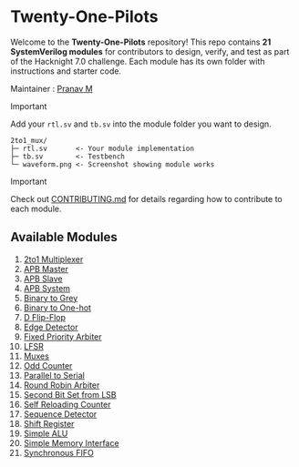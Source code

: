 
# Twenty-One-Pilots

Welcome to the **Twenty-One-Pilots** repository! This repo contains **21 SystemVerilog modules** for contributors to design, verify, and test as part of the Hacknight 7.0 challenge. Each module has its own folder with instructions and starter code.

Maintainer : [Pranav M](https://github.com/pranav0x0112)

> [!IMPORTANT]
> Add your `rtl.sv` and `tb.sv` into the module folder you want to design.
> ```
> 2to1_mux/
>├─ rtl.sv       <- Your module implementation
>├─ tb.sv        <- Testbench
>└─ waveform.png <- Screenshot showing module works
>```

> [!IMPORTANT]
> Check out [CONTRIBUTING.md](CONTRIBUTING.md) for details regarding how to contribute to each module.

## Available Modules

1. [2to1 Multiplexer](./2to1_Multiplexer)
2. [APB Master](./APB_Master)
3. [APB Slave](./APB_Slave)
4. [APB System](./APB_System)
5. [Binary to Grey](./Binary_to_Gray)
6. [Binary to One-hot](./Binary_to_Onehot)
7. [D Flip-Flop](./D_Flip_Flop)
8. [Edge Detector](./Edge_Detector)
9. [Fixed Priority Arbiter](./Fixed_Priority_Arbiter)
10. [LFSR](./LFSR)
11. [Muxes](./Muxes)
12. [Odd Counter](./Odd_Counter)
13. [Parallel to Serial](./Parallel_to_Serial)
14. [Round Robin Arbiter](./Round_Robin_Arbiter)
15. [Second Bit Set from LSB](./Second_Bit_Set_from_LSB)
16. [Self Reloading Counter](./Self_Reloading_Counter)
17. [Sequence Detector](./Sequence_Detector)
18. [Shift Register](./Shift_Register)
19. [Simple ALU](./Simple_ALU)
20. [Simple Memory Interface](./Simple_Memory_Interface)
21. [Synchronous FIFO](./Synchronous_FIFO)